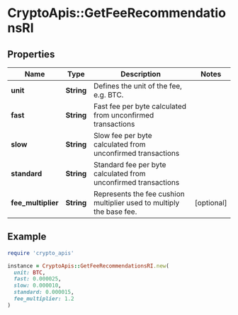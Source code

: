 # CryptoApis::GetFeeRecommendationsRI

## Properties

| Name | Type | Description | Notes |
| ---- | ---- | ----------- | ----- |
| **unit** | **String** | Defines the unit of the fee, e.g. BTC. |  |
| **fast** | **String** | Fast fee per byte calculated from unconfirmed transactions |  |
| **slow** | **String** | Slow fee per byte calculated from unconfirmed transactions |  |
| **standard** | **String** | Standard fee per byte calculated from unconfirmed transactions |  |
| **fee_multiplier** | **String** | Represents the fee cushion multiplier used to multiply the base fee. | [optional] |

## Example

```ruby
require 'crypto_apis'

instance = CryptoApis::GetFeeRecommendationsRI.new(
  unit: BTC,
  fast: 0.000025,
  slow: 0.000010,
  standard: 0.000015,
  fee_multiplier: 1.2
)
```


